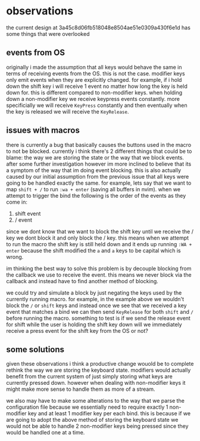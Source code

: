 # observations

the current design at 3a45c8d06fb518048e8504ae51e0309a430f6e1d has some things that were overlooked

## events from OS
originally i made the assumption that all keys would behave the same in terms of receiving events from the OS. this is not the case. modifier keys only emit events when they are explicitly changed. for example, if i hold down the shift key i will receive 1 event no matter how long the key is held down for. this is different compared to non-modifier keys. when holding down a non-modifier key we receive keypress events constantly. more specificially we will receive `KeyPress` constantly and then eventually when the key is released we will receive the `KeyRelease`.

## issues with macros
there is currently a bug that basically causes the buttons used in the macro to not be blocked. currently i think there's 2 different things that could be to blame: the way we are storing the state or the way that we block events. after some further investigation however im more inclined to believe that its a symptom of the way that im doing event blocking. this is also actually caused by our initial assumption from the previous issue that all keys were going to be handled exactly the same. for example, lets say that we want to map `shift + /` to run `:wa + enter` (saving all buffers in nvim). when we attempt to trigger the bind the following is the order of the events as they come in:

1. shift event
2. / event

since we dont know that we want to block the shift key until we receive the / key we dont block it and only block the / key. this means when we attempt to run the macro the shift key is still held down and it ends up running `:WA + enter` because the shift modified the `a` and `a` keys to be capital which is wrong.

im thinking the best way to solve this problem is by decouple blocking from the callback we use to receive the event. this means we never block via the callback and instead have to find another method of blocking.

we could try and simulate a block by just negating the keys used by the currently running macro. for example, in the example above we wouldn't block the `/` or `shift` keys and instead once we see that we received a key event that matches a bind we can then send `KeyRelease` for both `shift` and `/` before running the macro. something to test is if we send the release event for shift while the user is holding the shift key down will we immediately receive a press event for the shift key from the OS or not?

## some solutions
given these observations i think a productive change wouold be to complete rethink the way we are storing the keyboard state. modifiers would actually benefit from the current system of just simply storing what keys are currently pressed down. however when dealing with non-modifier keys it might make more sense to handle them as more of a stream.
 
we also may have to make some alterations to the way that we parse the configuration file because we essentially need to require exactly 1 non-modifier key and at least 1 modifier key per each bind. this is because if we are going to adopt the above method of storing the keyboard state we would not be able to handle 2 non-modifier keys being pressed since they would be handled one at a time.
